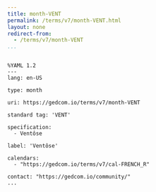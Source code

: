 ```yaml
---
title: month-VENT
permalink: /terms/v7/month-VENT.html
layout: none
redirect-from:
  - /terms/v7/month-VENT
...
```


```

%YAML 1.2
---
lang: en-US

type: month

uri: https://gedcom.io/terms/v7/month-VENT

standard tag: 'VENT'

specification:
  - Ventôse

label: 'Ventôse'

calendars:
  - "https://gedcom.io/terms/v7/cal-FRENCH_R"

contact: "https://gedcom.io/community/"
...

```
